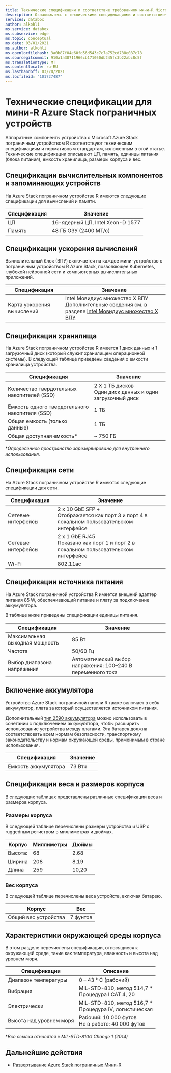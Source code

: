 ```yaml
---
title: Технические спецификации и соответствие требованиям мини-R Microsoft Azure Stack пограничных устройств | Документация Майкрософт
description: Ознакомьтесь с техническими спецификациями и соответствием требованиям для мини-устройства R Azure Stack пограничных устройств
services: databox
author: alkohli
ms.service: databox
ms.subservice: edge
ms.topic: conceptual
ms.date: 03/01/2021
ms.author: alkohli
ms.openlocfilehash: 3a0b87f04e60fd56d543c7c7a752cd788e087c78
ms.sourcegitcommit: 910a1a38711966cb171050db245fc3b22abc8c5f
ms.translationtype: MT
ms.contentlocale: ru-RU
ms.lasthandoff: 03/20/2021
ms.locfileid: "101727487"
---
```

# <a name="azure-stack-edge-mini-r-technical-specifications"></a>Технические спецификации для мини-R Azure Stack пограничных устройств

Аппаратные компоненты устройства с Microsoft Azure Stack пограничным устройством R соответствуют техническим спецификациям и нормативным стандартам, изложенным в этой статье. Технические спецификации описывают ЦП, память, единицы питания (блока питания), емкость хранилища, размеры корпуса и вес.


## <a name="compute-memory-specifications"></a>Спецификации вычислительных компонентов и запоминающих устройств

На Azure Stack пограничном устройстве R имеются следующие спецификации для вычислений и памяти.

| Спецификация           | Значение                  |
|-------------------------|------------------------|
| ЦП    | 16-ядерный ЦП, Intel Xeon-D 1577 |
| Память              | 48 ГБ ОЗУ (2400 MT/с)                  |


## <a name="compute-acceleration-specifications"></a>Спецификации ускорения вычислений

Вычислительный блок (ВПУ) включается на каждое мини-устройство с пограничным устройством R Azure Stack, позволяющее Kubernetes, глубокой нейронной сети и компьютерных вычислительных приложений.

| Спецификация           | Значение                  |
|-------------------------|------------------------|
| Карта ускорения вычислений         | Intel Мовидиус множество X ВПУ <br> Дополнительные сведения см. в разделе [Intel Мовидиус множество X ВПУ](https://www.movidius.com/MyriadX) |


## <a name="storage-specifications"></a>Спецификации хранилища

На Azure Stack пограничном устройстве R имеется 1 диск данных и 1 загрузочный диск (который служит хранилищем операционной системы). В следующей таблице приведены сведения о емкости хранилища устройства.

|     Спецификация                          |     Значение             |
|--------------------------------------------|-----------------------|
|    Количество твердотельных накопителей (SSD)     |    2 X 1 ТБ дисков <br> Один диск данных и один загрузочный диск                  |
|    Емкость одного твердотельного накопителя (SSD)                     |    1 TБ               |
|    Общая емкость (только данные)              |    1 TБ              |
|    Общая доступная емкость*                  |    ~ 750 ГБ        |

**Определенное пространство зарезервировано для внутреннего использования.*

## <a name="network-specifications"></a>Спецификации сети

На Azure Stack пограничном устройстве R имеются следующие спецификации для сети.


|Спецификация  |Значение  |
|---------|---------|
|Сетевые интерфейсы    |2 x 10 GbE SFP + <br> Отображается как порт 3 и порт 4 в локальном пользовательском интерфейсе           |
|Сетевые интерфейсы    |2 x 1 GbE RJ45 <br> Показано как порт 1 и порт 2 в локальном пользовательском интерфейсе          |
|Wi-Fi   |802.11ac         |


## <a name="power-supply-unit-specifications"></a>Спецификации источника питания

На Azure Stack пограничной устройства R имеется внешний адаптер питания 85 W, обеспечивающий питание и плату за подключение аккумулятора.

В таблице ниже приведены спецификации единицы питания.

| Спецификация           | Значение                      |
|-------------------------|----------------------------|
| Максимальная выходная мощность    | 85 Вт                       |
| Частота               | 50/60 Гц                   |
| Выбор диапазона напряжения | Автоматический выбор напряжения: 100–240 В переменного тока |



## <a name="included-battery"></a>Включение аккумулятора

Устройство Azure Stack пограничной панели R также включает в себя аккумулятор, плата за который осуществляется источником питания.

Дополнительный [тип 2590 аккумулятора](https://www.bren-tronics.com/bt-70791ck.html) можно использовать в сочетании с подключением аккумулятора, чтобы расширить использование устройства между платами. Эта батарея должна соответствовать всем нормам безопасности, транспортному законодательству и нормам окружающей среды, применимым в стране использования.


| Спецификация           | Значение                      |
|-------------------------|----------------------------|
| Емкость аккумулятора | 73 Втч                    |

## <a name="enclosure-dimensions-and-weight-specifications"></a>Спецификации веса и размеров корпуса

В следующих таблицах представлены различные спецификации веса и размеров корпуса.

### <a name="enclosure-dimensions"></a>Размеры корпуса

В следующей таблице перечислены размеры устройства и USP с ruggedным регистром в миллиметрах и дюймах.

|     Корпус     |     Миллиметры     |     Дюймы     |
|-------------------|---------------------|----------------|
|    Высота:         |    68            |    2.68          |
|    Ширина          |    208          |      8,19          |
|    Длина          |   259           |    10,20          |


### <a name="enclosure-weight"></a>Вес корпуса

В следующей таблице перечислены веса устройств, включая батарею.

|     Корпус                                 |     Вес          |
|-----------------------------------------------|---------------------|
|    Общий вес устройства     |    7 фунтов          |

## <a name="enclosure-environment-specifications"></a>Характеристики окружающей среды корпуса


В этом разделе перечислены спецификации, относящиеся к окружающей среде, такие как температура, влажность и высота над уровнем моря.


|     Спецификации             |     Описание                                                          |
|--------------------------------|--------------------------------------------------------------------------|
|     Диапазон температуры          |     0 – 43 ° C (рабочий)                                              |
|     Вибрация                  |     MIL-STD-810, метод 514,7 *<br> Процедура I CAT 4, 20                  |
|     Электрически                      |     MIL-STD-810, метод 516,7 *<br> Процедура IV, логистическая                 |
|     Высота над уровнем моря                   |     Рабочий: 10 000 футов<br> Не в работе: 40 000 футов          |

**Все ссылки относятся к MIL-STD-810G Change 1 (2014)*


## <a name="next-steps"></a>Дальнейшие действия

- [Развертывание Azure Stack пограничных Мини-R](azure-stack-edge-placeholder.md)

